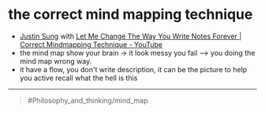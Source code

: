 # the correct mind mapping technique

-  [Justin Sung](Justin%20Sung.md) with [Let Me Change The Way You Write Notes Forever | Correct Mindmapping Technique - YouTube](https://www.youtube.com/watch?v=BZOqDpZK7rw) 
- the mind map show your brain
  -> it look messy you fail --> you doing the mind map wrong way.
- it have a flow, you don't write description, it can be the picture to help you active recall what the hell is this

---

> #Philosophy_and_thinking/mind_map
